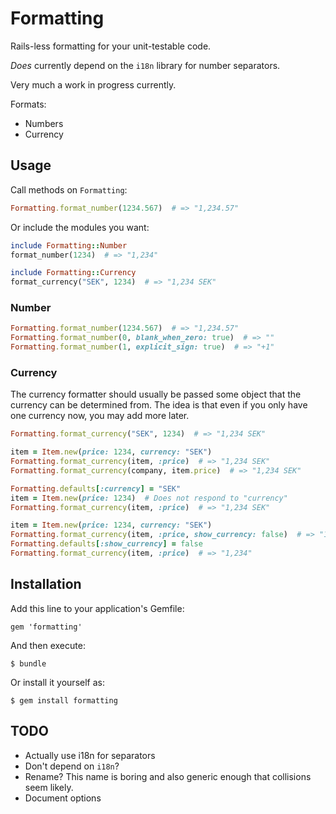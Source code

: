# Formatting

Rails-less formatting for your unit-testable code.

*Does* currently depend on the `i18n` library for number separators.

Very much a work in progress currently.

Formats:
  * Numbers
  * Currency


## Usage

Call methods on `Formatting`:

``` ruby
Formatting.format_number(1234.567)  # => "1,234.57"
```

Or include the modules you want:

``` ruby
include Formatting::Number
format_number(1234)  # => "1,234"

include Formatting::Currency
format_currency("SEK", 1234)  # => "1,234 SEK"
```


### Number

``` ruby
Formatting.format_number(1234.567)  # => "1,234.57"
Formatting.format_number(0, blank_when_zero: true)  # => ""
Formatting.format_number(1, explicit_sign: true)  # => "+1"
```

### Currency

The currency formatter should usually be passed some object that
the currency can be determined from. The idea is that even if you
only have one currency now, you may add more later.

``` ruby
Formatting.format_currency("SEK", 1234)  # => "1,234 SEK"

item = Item.new(price: 1234, currency: "SEK")
Formatting.format_currency(item, :price)  # => "1,234 SEK"
Formatting.format_currency(company, item.price)  # => "1,234 SEK"

Formatting.defaults[:currency] = "SEK"
item = Item.new(price: 1234)  # Does not respond to "currency"
Formatting.format_currency(item, :price)  # => "1,234 SEK"

item = Item.new(price: 1234, currency: "SEK")
Formatting.format_currency(item, :price, show_currency: false)  # => "1,234"
Formatting.defaults[:show_currency] = false
Formatting.format_currency(item, :price)  # => "1,234"
```


## Installation

Add this line to your application's Gemfile:

    gem 'formatting'

And then execute:

    $ bundle

Or install it yourself as:

    $ gem install formatting


## TODO

* Actually use i18n for separators
* Don't depend on `i18n`?
* Rename? This name is boring and also generic enough that collisions seem likely.
* Document options
